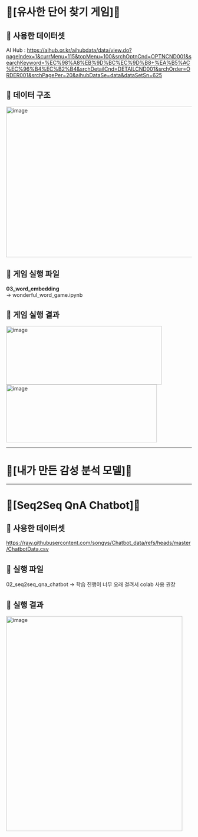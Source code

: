 # 🎲[유사한 단어 찾기 게임]🎲

## 🔸 사용한 데이터셋
AI Hub : 
https://aihub.or.kr/aihubdata/data/view.do?pageIndex=1&currMenu=115&topMenu=100&srchOptnCnd=OPTNCND001&searchKeyword=%EC%98%A8%EB%9D%BC%EC%9D%B8+%EA%B5%AC%EC%96%B4%EC%B2%B4&srchDetailCnd=DETAILCND001&srchOrder=ORDER001&srchPagePer=20&aihubDataSe=data&dataSetSn=625
## 🔸 데이터 구조
<img width="1359" height="409" alt="image" src="https://github.com/user-attachments/assets/d9c1aa82-2a1f-4916-b628-ffe13a0cadca" />

## 🔸 게임 실행 파일
**03_word_embedding** <br>
    → wonderful_word_game.ipynb

## 🔸 게임 실행 결과 
<img width="422" height="159" alt="image" src="https://github.com/user-attachments/assets/395acc19-c6f0-4e18-9bf7-a01859d0d328" /> <br>
<img width="409" height="157" alt="image" src="https://github.com/user-attachments/assets/ee18f203-350c-43a6-886b-db246d3882bd" />


---
# 🥹[내가 만든 감성 분석 모델]🥹


---
# 🤖[Seq2Seq QnA Chatbot]🤖

## 🔸 사용한 데이터셋
https://raw.githubusercontent.com/songys/Chatbot_data/refs/heads/master/ChatbotData.csv

## 🔸 실행 파일
02_seq2seq_qna_chatbot
→ 학습 진행이 너무 오래 걸려서 colab 사용 권장

## 🔸 실행 결과
<img width="478" height="584" alt="image" src="https://github.com/user-attachments/assets/583b48d9-6151-4224-9ead-e5db18f3c275" />
